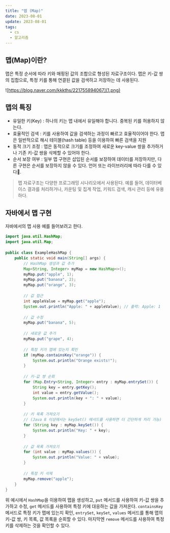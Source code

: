 ```yaml
---
title: "맵 (Map)"
date: 2023-08-01
update: 2023-08-01
tags:
  - cs
  - 알고리즘
---
```


## 맵(Map)이란?

맵은 특정 순서에 따라 키와 매핑된 값의 조합으로 형성된 자료구조이다. 맵은 키-값 쌍의 집합으로, 특정 키를 통해 연결된 값을 검색하고 저장하는 데 사용된다.

![https://blog.naver.com/kkkths/221755894067](1.png)

## 맵의 특징

- 유일한 키(Key) : 하나의 키는 맵 내에서 유일해야 합니다. 중복된 키를 허용하지 않는다.
- 효율적인 검색 : 키를 사용하여 값을 검색하는 과정이 빠르고 효율적이어야 한다. 맵은 일반적으로 해시 테이블(hash table) 등을 이용하여 빠른 검색을 지원
- 동적 크기 조정 : 맵은 동적으로 크기를 조정하여 새로운 key-value 쌍을 추가하거나 기존 키-값 쌍을 삭제할 수 있어야 한다.
- 순서 보장 여부 : 일부 맵 구현은 삽입된 순서를 보장하여 데이터를 저장하지만, 다른 구현은 순서를 보장하지 않을 수 있다. 언어 또는 라이브러리에 따라 다를 수 있다.

> 맵 자료구조는 다양한 프로그래밍 시나리오에서 사용된다. 예를 들어, 데이터베이스 결과를 처리하거나, 카운팅 및 집계 작업, 키워드 검색, 캐시 관리 등에 유용하다.

## 자바에서 맵 구현

자바에서의 맵 사용 예를 들어보려고 한다.

```java
import java.util.HashMap;
import java.util.Map;

public class ExampleHashMap {
    public static void main(String[] args) {
        // HashMap 생성과 값 추가
        Map<String, Integer> myMap = new HashMap<>();
        myMap.put("apple", 1);
        myMap.put("banana", 2);
        myMap.put("orange", 3);

        // 값 접근
        int appleValue = myMap.get("apple");
        System.out.println("Apple: " + appleValue); // 출력: Apple: 1

        // 값 수정
        myMap.put("banana", 5);

        // 새로운 값 추가
        myMap.put("grape", 4);

        // 특정 키가 맵에 있는지 확인
        if (myMap.containsKey("orange")) {
            System.out.println("Orange exists!");
        }

        // 키-값 쌍 순회
        for (Map.Entry<String, Integer> entry : myMap.entrySet()) {
            String key = entry.getKey();
            int value = entry.getValue();
            System.out.println(key + ": " + value);
        }

        // 키 목록 가져오기
        // (Java 8 이상에서는 keySet() 메서드를 사용하면 더 간단하게 처리 가능)
        for (String key : myMap.keySet()) {
            System.out.println("Key: " + key);
        }

        // 값 목록 가져오기
        for (int value : myMap.values()) {
            System.out.println("Value: " + value);
        }

        // 특정 키 삭제
        myMap.remove("apple");
    }
}
```

위 예시에서 `HashMap`을 이용하여 맵을 생성하고, `put` 메서드를 사용하여 키-값 쌍을 추가하고 수정, `get` 메서드를 사용하여 특정 키에 대응하는 값을 가져온다. `containsKey` 메서드로 특정 키가 맵에 있는지 확인, `entrySet`, `keySet`, `values` 메서드를 통해 맵의 키-값 쌍, 키 목록, 값 목록을 순회할 수 있다. 마지막엔 `remove` 메서드를 사용하여 특정 키를 삭제하는 것을 확인할 수 있다.